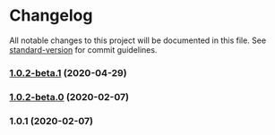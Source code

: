 # Changelog

All notable changes to this project will be documented in this file. See [standard-version](https://github.com/conventional-changelog/standard-version) for commit guidelines.

### [1.0.2-beta.1](https://github.com/porky-prince/atlas-ani-file-creator/compare/v1.0.2-beta.0...v1.0.2-beta.1) (2020-04-29)

### [1.0.2-beta.0](https://github.com/porky-prince/atlas-ani-file-creator/compare/v1.0.1...v1.0.2-beta.0) (2020-02-07)

### 1.0.1 (2020-02-07)
